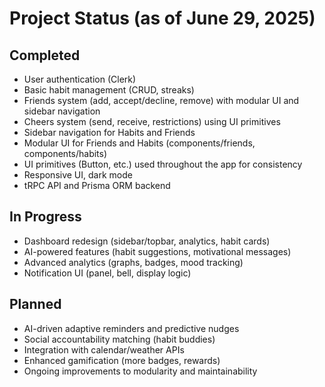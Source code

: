 # Project Status (as of June 29, 2025)

## Completed
- User authentication (Clerk)
- Basic habit management (CRUD, streaks)
- Friends system (add, accept/decline, remove) with modular UI and sidebar navigation
- Cheers system (send, receive, restrictions) using UI primitives
- Sidebar navigation for Habits and Friends
- Modular UI for Friends and Habits (components/friends, components/habits)
- UI primitives (Button, etc.) used throughout the app for consistency
- Responsive UI, dark mode
- tRPC API and Prisma ORM backend

## In Progress
- Dashboard redesign (sidebar/topbar, analytics, habit cards)
- AI-powered features (habit suggestions, motivational messages)
- Advanced analytics (graphs, badges, mood tracking)
- Notification UI (panel, bell, display logic)

## Planned
- AI-driven adaptive reminders and predictive nudges
- Social accountability matching (habit buddies)
- Integration with calendar/weather APIs
- Enhanced gamification (more badges, rewards)
- Ongoing improvements to modularity and maintainability

